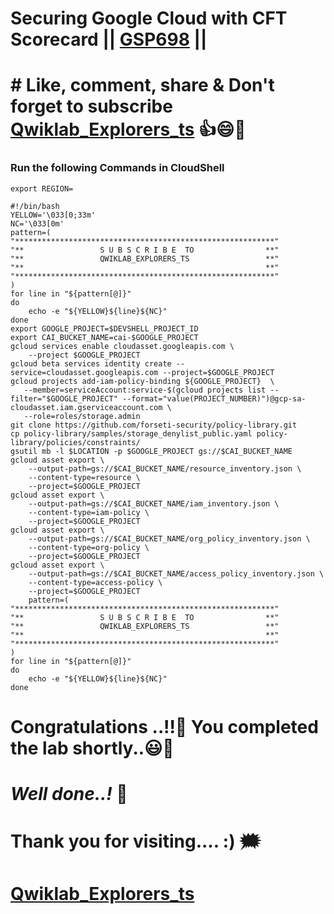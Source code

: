 # Securing Google Cloud with CFT Scorecard || [GSP698](https://www.cloudskillsboost.google/focuses/10437?parent=catalog) ||

# # Like, comment, share & Don't forget to subscribe [Qwiklab_Explorers_ts](https://youtube.com/@titashshil?si=RgamNu1dc9jVIbJN) 👍😄🤝

### Run the following Commands in CloudShell

```
export REGION=
```
```
#!/bin/bash
YELLOW='\033[0;33m'
NC='\033[0m' 
pattern=(
"**********************************************************"
"**                 S U B S C R I B E  TO                **"
"**                 QWIKLAB_EXPLORERS_TS                 **"
"**                                                      **"
"**********************************************************"
)
for line in "${pattern[@]}"
do
    echo -e "${YELLOW}${line}${NC}"
done
export GOOGLE_PROJECT=$DEVSHELL_PROJECT_ID
export CAI_BUCKET_NAME=cai-$GOOGLE_PROJECT
gcloud services enable cloudasset.googleapis.com \
    --project $GOOGLE_PROJECT
gcloud beta services identity create --service=cloudasset.googleapis.com --project=$GOOGLE_PROJECT
gcloud projects add-iam-policy-binding ${GOOGLE_PROJECT}  \
   --member=serviceAccount:service-$(gcloud projects list --filter="$GOOGLE_PROJECT" --format="value(PROJECT_NUMBER)")@gcp-sa-cloudasset.iam.gserviceaccount.com \
   --role=roles/storage.admin
git clone https://github.com/forseti-security/policy-library.git
cp policy-library/samples/storage_denylist_public.yaml policy-library/policies/constraints/
gsutil mb -l $LOCATION -p $GOOGLE_PROJECT gs://$CAI_BUCKET_NAME
gcloud asset export \
    --output-path=gs://$CAI_BUCKET_NAME/resource_inventory.json \
    --content-type=resource \
    --project=$GOOGLE_PROJECT
gcloud asset export \
    --output-path=gs://$CAI_BUCKET_NAME/iam_inventory.json \
    --content-type=iam-policy \
    --project=$GOOGLE_PROJECT
gcloud asset export \
    --output-path=gs://$CAI_BUCKET_NAME/org_policy_inventory.json \
    --content-type=org-policy \
    --project=$GOOGLE_PROJECT
gcloud asset export \
    --output-path=gs://$CAI_BUCKET_NAME/access_policy_inventory.json \
    --content-type=access-policy \
    --project=$GOOGLE_PROJECT
    pattern=(
"**********************************************************"
"**                 S U B S C R I B E  TO                **"
"**                 QWIKLAB_EXPLORERS_TS                 **"
"**                                                      **"
"**********************************************************"
)
for line in "${pattern[@]}"
do
    echo -e "${YELLOW}${line}${NC}"
done
```

# Congratulations ..!!🎉  You completed the lab shortly..😃💯

# *Well done..!* 👏

# Thank you for visiting.... :) 🗯️

# [Qwiklab_Explorers_ts](https://youtube.com/@titashshil?si=RgamNu1dc9jVIbJN)
